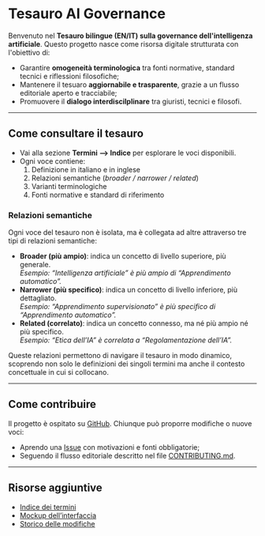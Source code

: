 # Tesauro AI Governance

Benvenuto nel **Tesauro bilingue (EN/IT) sulla governance dell'intelligenza artificiale**.
Questo progetto nasce come risorsa digitale strutturata con l'obiettivo di:

- Garantire **omogeneità terminologica** tra fonti normative, standard tecnici e riflessioni filosofiche;
- Mantenere il tesuaro **aggiornabile e trasparente**, grazie a un flusso editoriale aperto e tracciabile;
- Promuovere il **dialogo interdiscilplinare** tra giuristi, tecnici e filosofi.

--- 

## Come consultare il tesauro

- Vai alla sezione **Termini --> Indice** per esplorare le voci disponibili.
- Ogni voce contiene:
    1. Definizione in italiano e in inglese
    2. Relazioni semantiche (*broader / narrower / related*)
    3. Varianti terminologiche
    4. Fonti normative e standard di riferimento

### Relazioni semantiche

Ogni voce del tesauro non è isolata, ma è collegata ad altre attraverso tre tipi di relazioni semantiche:

- **Broader (più ampio)**: indica un concetto di livello superiore, più generale.  
  *Esempio: “Intelligenza artificiale” è più ampio di “Apprendimento automatico”.*
- **Narrower (più specifico)**: indica un concetto di livello inferiore, più dettagliato.  
  *Esempio: “Apprendimento supervisionato” è più specifico di “Apprendimento automatico”.*
- **Related (correlato)**: indica un concetto connesso, ma né più ampio né più specifico.  
  *Esempio: “Etica dell’IA” è correlata a “Regolamentazione dell’IA”.*

Queste relazioni permettono di navigare il tesauro in modo dinamico, scoprendo non solo le definizioni dei singoli termini ma anche il contesto concettuale in cui si collocano.

--- 

## Come contribuire

Il progetto è ospitato su [GitHub](https://github.com/mauritiuss/tesauro-ai). 
Chiunque può proporre modifiche o nuove voci:

- Aprendo una [Issue](https://github.com/mauritiuss/tesauro-ai/issues/new/choose) con motivazioni e fonti obbligatorie;
- Seguendo il flusso editoriale descritto nel file [CONTRIBUTING.md](https://github.com/mauritiuss/tesauro-ai/blob/main/CONTRIBUTING.md).

---

## Risorse aggiuntive

- [Indice dei termini](terms/index.md)  
- [Mockup dell’interfaccia](mockup.md)  
- [Storico delle modifiche](https://github.com/mauritiuss/tesauro-ai/blob/main/CHANGELOG.md)